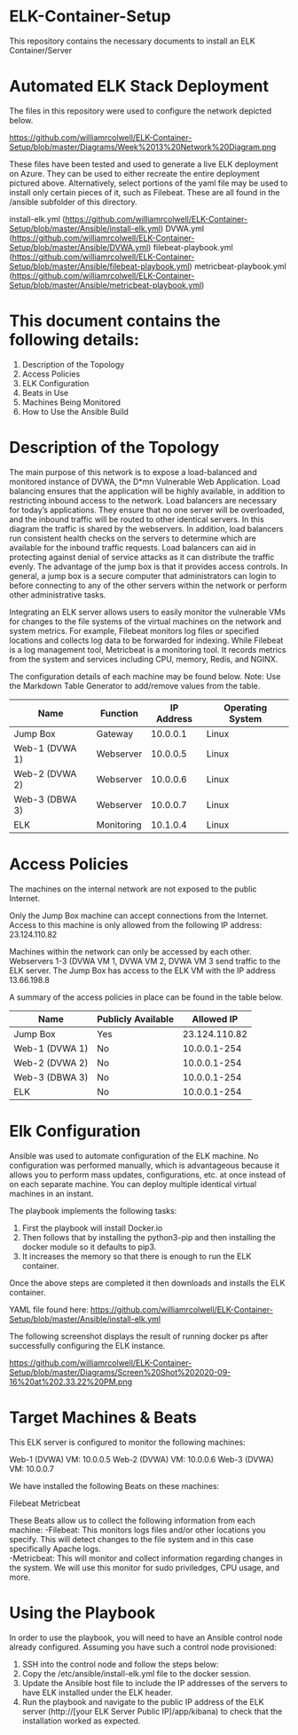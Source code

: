 # ELK-Container-Setup

This repository contains the necessary documents to install an ELK Container/Server

# Automated ELK Stack Deployment

The files in this repository were used to configure the network depicted below.

https://github.com/williamrcolwell/ELK-Container-Setup/blob/master/Diagrams/Week%2013%20Network%20Diagram.png

These files have been tested and used to generate a live ELK deployment on Azure. They can be used to either recreate the entire deployment pictured above. Alternatively, select portions of the yaml file may be used to install only certain pieces of it, such as Filebeat.  These are all found in the /ansible subfolder of this directory.

install-elk.yml (https://github.com/williamrcolwell/ELK-Container-Setup/blob/master/Ansible/install-elk.yml)
DVWA.yml (https://github.com/williamrcolwell/ELK-Container-Setup/blob/master/Ansible/DVWA.yml)
filebeat-playbook.yml (https://github.com/williamrcolwell/ELK-Container-Setup/blob/master/Ansible/filebeat-playbook.yml)
metricbeat-playbook.yml (https://github.com/williamrcolwell/ELK-Container-Setup/blob/master/Ansible/metricbeat-playbook.yml)

# This document contains the following details:

1. Description of the Topology
2. Access Policies
3. ELK Configuration 
4. Beats in Use
5. Machines Being Monitored
6. How to Use the Ansible Build

# Description of the Topology
The main purpose of this network is to expose a load-balanced and monitored instance of DVWA, the D*mn Vulnerable Web Application.  Load balancing ensures that the application will be highly available, in addition to restricting inbound access to the network.  Load balancers are necessary for today’s applications.  They ensure that no one server will be overloaded, and the inbound traffic will be routed to other identical servers.  In this diagram the traffic is shared by the webservers.  In addition, load balancers run consistent health checks on the servers to determine which are available for the inbound traffic requests.  Load balancers can aid in protecting against denial of service attacks as it can distribute the traffic evenly.  The advantage of the jump box is that it provides access controls.  In general, a jump box is a secure computer that administrators can login to before connecting to any of the other servers within the network or perform other administrative tasks.

Integrating an ELK server allows users to easily monitor the vulnerable VMs for changes to the file systems of the virtual machines on the network and system metrics.  For example, Filebeat monitors log files or specified locations and collects log data to be forwarded for indexing.  While Filebeat is a log management tool, Metricbeat is a monitoring tool.  It records metrics from the system and services including CPU, memory, Redis, and NGINX.

The configuration details of each machine may be found below. Note: Use the Markdown Table Generator to add/remove values from the table.

|      Name      |      Function |      IP Address |      Operating System |
|----------------|---------------|-----------------|-----------------------|
| Jump Box       | Gateway       | 10.0.0.1        | Linux                 |
| Web-1 (DVWA 1) | Webserver     | 10.0.0.5        | Linux                 |
| Web-2 (DVWA 2) | Webserver     | 10.0.0.6        | Linux                 |
| Web-3 (DBWA 3) | Webserver     | 10.0.0.7        | Linux                 |
| ELK            | Monitoring    | 10.1.0.4        | Linux                 |

# Access Policies

The machines on the internal network are not exposed to the public Internet.

Only the Jump Box machine can accept connections from the Internet. Access to this machine is only allowed from the following IP address: 23.124.110.82

Machines within the network can only be accessed by each other.  Webservers 1-3 (DVWA VM 1, DVWA VM 2, DVWA VM 3 send traffic to the ELK server.  The Jump Box has access to the ELK VM with the IP address 13.66.198.8

A summary of the access policies in place can be found in the table below.

| Name           | Publicly Available | Allowed IP    |
|----------------|--------------------|---------------|
| Jump Box       | Yes                | 23.124.110.82 |
| Web-1 (DVWA 1) | No                 | 10.0.0.1-254  |
| Web-2 (DVWA 2) | No                 | 10.0.0.1-254  |
| Web-3 (DBWA 3) | No                 | 10.0.0.1-254  |
| ELK            | No                 | 10.0.0.1-254  |

# Elk Configuration

Ansible was used to automate configuration of the ELK machine. No configuration was performed manually, which is advantageous because it allows you to perform mass updates, configurations, etc. at once instead of on each separate machine.  You can deploy multiple identical virtual machines in an instant.

The playbook implements the following tasks:

1. First the playbook will install Docker.io
2. Then follows that by installing the python3-pip and then installing the docker module so it defaults to pip3.
3. It increases the memory so that there is enough to run the ELK container.

Once the above steps are completed it then downloads and installs the ELK container.

YAML file found here: https://github.com/williamrcolwell/ELK-Container-Setup/blob/master/Ansible/install-elk.yml

The following screenshot displays the result of running docker ps after successfully configuring the ELK instance.

https://github.com/williamrcolwell/ELK-Container-Setup/blob/master/Diagrams/Screen%20Shot%202020-09-16%20at%202.33.22%20PM.png

# Target Machines & Beats

This ELK server is configured to monitor the following machines:

Web-1 (DVWA) VM: 10.0.0.5
Web-2 (DVWA) VM: 10.0.0.6
Web-3 (DVWA) VM: 10.0.0.7

We have installed the following Beats on these machines:

Filebeat
Metricbeat

These Beats allow us to collect the following information from each machine:
-Filebeat: This monitors logs files and/or other locations you specify.  This will detect changes to the file system and in this case specifically Apache logs.  
-Metricbeat: This will monitor and collect information regarding changes in the system.  We will use this monitor for sudo priviledges, CPU usage, and more.

# Using the Playbook

In order to use the playbook, you will need to have an Ansible control node already configured. Assuming you have such a control node provisioned:

1. SSH into the control node and follow the steps below:
2. Copy the /etc/ansible/install-elk.yml file to the docker session.
3. Update the Ansible host file to include the IP addresses of the servers to have ELK installed under the ELK header.
4. Run the playbook and navigate to the public IP address of the ELK server (http://[your ELK Server Public IP]/app/kibana) to check that the installation worked as expected.
